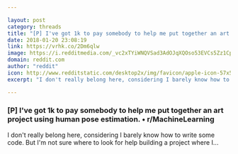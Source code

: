 ```yaml
---

layout: post
category: threads
title: "[P] I've got 1k to pay somebody to help me put together an art project using human pose estimation."
date: 2018-01-20 23:08:19
link: https://vrhk.co/2Dm6qlw
image: https://i.redditmedia.com/_vc2xTYiWNQVSad3AdOJqXQOso53EVCs5Zz1CpyxHUY.jpg?w=320&s=2f619edcd00a7b4e472ebd8c7d65c88e
domain: reddit.com
author: "reddit"
icon: http://www.redditstatic.com/desktop2x/img/favicon/apple-icon-57x57.png
excerpt: "I don't really belong here, considering I barely know how to write some code. But I'm not sure where to look for help building a project where I..."

---
```


### [P] I've got 1k to pay somebody to help me put together an art project using human pose estimation. • r/MachineLearning

I don't really belong here, considering I barely know how to write some code. But I'm not sure where to look for help building a project where I...